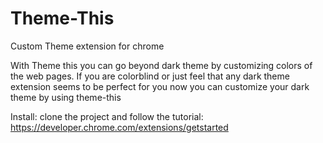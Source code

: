 # Theme-This

Custom Theme extension for chrome

With Theme this you can go beyond dark theme by customizing colors of the web pages. If you are colorblind or just feel that any dark theme extension seems to be perfect for you now you can customize your dark theme by using theme-this

Install:
clone the project and follow the tutorial: https://developer.chrome.com/extensions/getstarted
